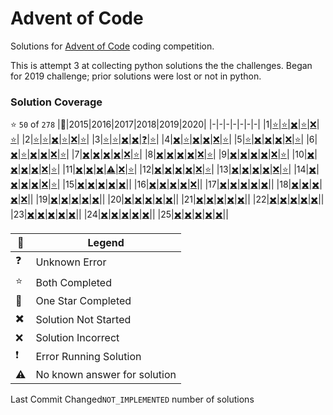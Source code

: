 # Advent of Code
Solutions for [Advent of Code](https://adventofcode.com/) coding competition.

This is attempt 3 at collecting python solutions the the challenges. Began for 2019 challenge; prior solutions were lost or not in python.

### Solution Coverage
:star: `50` of `278`
|:christmas_tree:|2015|2016|2017|2018|2019|2020|
|-|-|-|-|-|-|-|
|1|[:star:](http://adventofcode.com/2015/day/1)|[:star:](http://adventofcode.com/2016/day/1)|[:heavy_multiplication_x:](http://adventofcode.com/2017/day/1)|[:star:](http://adventofcode.com/2018/day/1)|[:x:](http://adventofcode.com/2019/day/1)|[:star:](http://adventofcode.com/2020/day/1)|
|2|[:star:](http://adventofcode.com/2015/day/2)|[:star:](http://adventofcode.com/2016/day/2)|[:heavy_multiplication_x:](http://adventofcode.com/2017/day/2)|[:star:](http://adventofcode.com/2018/day/2)|[:x:](http://adventofcode.com/2019/day/2)|[:star:](http://adventofcode.com/2020/day/2)|
|3|[:star:](http://adventofcode.com/2015/day/3)|[:star:](http://adventofcode.com/2016/day/3)|[:heavy_multiplication_x:](http://adventofcode.com/2017/day/3)|[:heavy_multiplication_x:](http://adventofcode.com/2018/day/3)|[:question:](http://adventofcode.com/2019/day/3)|[:star:](http://adventofcode.com/2020/day/3)|
|4|[:heavy_multiplication_x:](http://adventofcode.com/2015/day/4)|[:star:](http://adventofcode.com/2016/day/4)|[:heavy_multiplication_x:](http://adventofcode.com/2017/day/4)|[:heavy_multiplication_x:](http://adventofcode.com/2018/day/4)|[:x:](http://adventofcode.com/2019/day/4)|[:star:](http://adventofcode.com/2020/day/4)|
|5|[:star:](http://adventofcode.com/2015/day/5)|[:heavy_multiplication_x:](http://adventofcode.com/2016/day/5)|[:heavy_multiplication_x:](http://adventofcode.com/2017/day/5)|[:heavy_multiplication_x:](http://adventofcode.com/2018/day/5)|[:x:](http://adventofcode.com/2019/day/5)|[:star:](http://adventofcode.com/2020/day/5)|
|6|[:heavy_multiplication_x:](http://adventofcode.com/2015/day/6)|[:star:](http://adventofcode.com/2016/day/6)|[:heavy_multiplication_x:](http://adventofcode.com/2017/day/6)|[:heavy_multiplication_x:](http://adventofcode.com/2018/day/6)|[:x:](http://adventofcode.com/2019/day/6)|[:star:](http://adventofcode.com/2020/day/6)|
|7|[:heavy_multiplication_x:](http://adventofcode.com/2015/day/7)|[:heavy_multiplication_x:](http://adventofcode.com/2016/day/7)|[:heavy_multiplication_x:](http://adventofcode.com/2017/day/7)|[:heavy_multiplication_x:](http://adventofcode.com/2018/day/7)|[:x:](http://adventofcode.com/2019/day/7)|[:star:](http://adventofcode.com/2020/day/7)|
|8|[:heavy_multiplication_x:](http://adventofcode.com/2015/day/8)|[:heavy_multiplication_x:](http://adventofcode.com/2016/day/8)|[:heavy_multiplication_x:](http://adventofcode.com/2017/day/8)|[:heavy_multiplication_x:](http://adventofcode.com/2018/day/8)|[:x:](http://adventofcode.com/2019/day/8)|[:star:](http://adventofcode.com/2020/day/8)|
|9|[:heavy_multiplication_x:](http://adventofcode.com/2015/day/9)|[:heavy_multiplication_x:](http://adventofcode.com/2016/day/9)|[:heavy_multiplication_x:](http://adventofcode.com/2017/day/9)|[:heavy_multiplication_x:](http://adventofcode.com/2018/day/9)|[:x:](http://adventofcode.com/2019/day/9)|[:star:](http://adventofcode.com/2020/day/9)|
|10|[:heavy_multiplication_x:](http://adventofcode.com/2015/day/10)|[:heavy_multiplication_x:](http://adventofcode.com/2016/day/10)|[:heavy_multiplication_x:](http://adventofcode.com/2017/day/10)|[:heavy_multiplication_x:](http://adventofcode.com/2018/day/10)|[:x:](http://adventofcode.com/2019/day/10)|[:star:](http://adventofcode.com/2020/day/10)|
|11|[:heavy_multiplication_x:](http://adventofcode.com/2015/day/11)|[:heavy_multiplication_x:](http://adventofcode.com/2016/day/11)|[:heavy_multiplication_x:](http://adventofcode.com/2017/day/11)|[:warning:](http://adventofcode.com/2018/day/11)|[:x:](http://adventofcode.com/2019/day/11)|[:star:](http://adventofcode.com/2020/day/11)|
|12|[:heavy_multiplication_x:](http://adventofcode.com/2015/day/12)|[:heavy_multiplication_x:](http://adventofcode.com/2016/day/12)|[:heavy_multiplication_x:](http://adventofcode.com/2017/day/12)|[:heavy_multiplication_x:](http://adventofcode.com/2018/day/12)|[:x:](http://adventofcode.com/2019/day/12)|[:star:](http://adventofcode.com/2020/day/12)|
|13|[:heavy_multiplication_x:](http://adventofcode.com/2015/day/13)|[:heavy_multiplication_x:](http://adventofcode.com/2016/day/13)|[:heavy_multiplication_x:](http://adventofcode.com/2017/day/13)|[:heavy_multiplication_x:](http://adventofcode.com/2018/day/13)|[:x:](http://adventofcode.com/2019/day/13)|[:star:](http://adventofcode.com/2020/day/13)|
|14|[:heavy_multiplication_x:](http://adventofcode.com/2015/day/14)|[:heavy_multiplication_x:](http://adventofcode.com/2016/day/14)|[:heavy_multiplication_x:](http://adventofcode.com/2017/day/14)|[:heavy_multiplication_x:](http://adventofcode.com/2018/day/14)|[:x:](http://adventofcode.com/2019/day/14)|[:star:](http://adventofcode.com/2020/day/14)|
|15|[:heavy_multiplication_x:](http://adventofcode.com/2015/day/15)|[:heavy_multiplication_x:](http://adventofcode.com/2016/day/15)|[:heavy_multiplication_x:](http://adventofcode.com/2017/day/15)|[:heavy_multiplication_x:](http://adventofcode.com/2018/day/15)|[:heavy_multiplication_x:](http://adventofcode.com/2019/day/15)||
|16|[:heavy_multiplication_x:](http://adventofcode.com/2015/day/16)|[:heavy_multiplication_x:](http://adventofcode.com/2016/day/16)|[:heavy_multiplication_x:](http://adventofcode.com/2017/day/16)|[:heavy_multiplication_x:](http://adventofcode.com/2018/day/16)|[:x:](http://adventofcode.com/2019/day/16)||
|17|[:heavy_multiplication_x:](http://adventofcode.com/2015/day/17)|[:heavy_multiplication_x:](http://adventofcode.com/2016/day/17)|[:heavy_multiplication_x:](http://adventofcode.com/2017/day/17)|[:heavy_multiplication_x:](http://adventofcode.com/2018/day/17)|[:heavy_multiplication_x:](http://adventofcode.com/2019/day/17)||
|18|[:heavy_multiplication_x:](http://adventofcode.com/2015/day/18)|[:heavy_multiplication_x:](http://adventofcode.com/2016/day/18)|[:heavy_multiplication_x:](http://adventofcode.com/2017/day/18)|[:heavy_multiplication_x:](http://adventofcode.com/2018/day/18)|[:x:](http://adventofcode.com/2019/day/18)||
|19|[:heavy_multiplication_x:](http://adventofcode.com/2015/day/19)|[:heavy_multiplication_x:](http://adventofcode.com/2016/day/19)|[:heavy_multiplication_x:](http://adventofcode.com/2017/day/19)|[:heavy_multiplication_x:](http://adventofcode.com/2018/day/19)|[:heavy_multiplication_x:](http://adventofcode.com/2019/day/19)||
|20|[:heavy_multiplication_x:](http://adventofcode.com/2015/day/20)|[:heavy_multiplication_x:](http://adventofcode.com/2016/day/20)|[:heavy_multiplication_x:](http://adventofcode.com/2017/day/20)|[:heavy_multiplication_x:](http://adventofcode.com/2018/day/20)|[:heavy_multiplication_x:](http://adventofcode.com/2019/day/20)||
|21|[:heavy_multiplication_x:](http://adventofcode.com/2015/day/21)|[:heavy_multiplication_x:](http://adventofcode.com/2016/day/21)|[:heavy_multiplication_x:](http://adventofcode.com/2017/day/21)|[:heavy_multiplication_x:](http://adventofcode.com/2018/day/21)|[:heavy_multiplication_x:](http://adventofcode.com/2019/day/21)||
|22|[:heavy_multiplication_x:](http://adventofcode.com/2015/day/22)|[:heavy_multiplication_x:](http://adventofcode.com/2016/day/22)|[:heavy_multiplication_x:](http://adventofcode.com/2017/day/22)|[:heavy_multiplication_x:](http://adventofcode.com/2018/day/22)|[:heavy_multiplication_x:](http://adventofcode.com/2019/day/22)||
|23|[:heavy_multiplication_x:](http://adventofcode.com/2015/day/23)|[:heavy_multiplication_x:](http://adventofcode.com/2016/day/23)|[:heavy_multiplication_x:](http://adventofcode.com/2017/day/23)|[:heavy_multiplication_x:](http://adventofcode.com/2018/day/23)|[:heavy_multiplication_x:](http://adventofcode.com/2019/day/23)||
|24|[:heavy_multiplication_x:](http://adventofcode.com/2015/day/24)|[:heavy_multiplication_x:](http://adventofcode.com/2016/day/24)|[:heavy_multiplication_x:](http://adventofcode.com/2017/day/24)|[:heavy_multiplication_x:](http://adventofcode.com/2018/day/24)|[:heavy_multiplication_x:](http://adventofcode.com/2019/day/24)||
|25|[:heavy_multiplication_x:](http://adventofcode.com/2015/day/25)|[:heavy_multiplication_x:](http://adventofcode.com/2016/day/25)|[:heavy_multiplication_x:](http://adventofcode.com/2017/day/25)|[:heavy_multiplication_x:](http://adventofcode.com/2018/day/25)|[:heavy_multiplication_x:](http://adventofcode.com/2019/day/25)||

|:santa:|Legend|
|-|-|
|:question:|Unknown Error|
|:star:|Both Completed|
|:low_brightness:|One Star Completed|
|:heavy_multiplication_x:|Solution Not Started|
|:x:|Solution Incorrect|
|:exclamation:|Error Running Solution|
|:warning:|No known answer for solution|

Last Commit Changed`NOT_IMPLEMENTED` number of solutions


















































